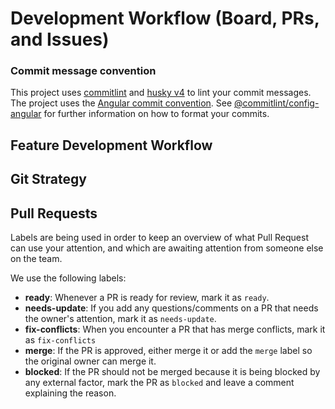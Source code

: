 # Development Workflow (Board, PRs, and Issues)

[//]: # 'TODO: Explain the lifecycle of Issues and PRs in the Project Boards and how to navigate them'

### Commit message convention

This project uses [commitlint](https://github.com/conventional-changelog/commitlint) and [husky v4](https://github.com/typicode/husky/tree/master#install) to lint your commit messages.
The project uses the [Angular commit convention](https://github.com/angular/angular/blob/master/CONTRIBUTING.md#-commit-message-guidelines).
See [@commitlint/config-angular](https://github.com/conventional-changelog/commitlint/tree/master/@commitlint/config-angular#commitlintconfig-angular) for further information on how to format your commits.

## Feature Development Workflow

## Git Strategy

## Pull Requests

Labels are being used in order to keep an overview of what Pull Request can use your attention, and which are awaiting attention from someone else on the team.

We use the following labels:

- **ready**: Whenever a PR is ready for review, mark it as `ready`.
- **needs-update**: If you add any questions/comments on a PR that needs the owner's attention, mark it as `needs-update`.
- **fix-conflicts**: When you encounter a PR that has merge conflicts, mark it as `fix-conflicts`
- **merge**: If the PR is approved, either merge it or add the `merge` label so the original owner can merge it.
- **blocked**: If the PR should not be merged because it is being blocked by any external factor, mark the PR as `blocked` and leave a comment explaining the reason.
